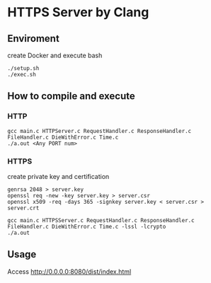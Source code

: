 # HTTPS Server by Clang

## Enviroment

create Docker and execute bash

``` shell
./setup.sh
./exec.sh
```

## How to compile and execute

### HTTP

```shell
gcc main.c HTTPServer.c RequestHandler.c ResponseHandler.c FileHandler.c DieWithError.c Time.c
./a.out <Any PORT num>
```

### HTTPS

create private key and certification

```shell
genrsa 2048 > server.key
openssl req -new -key server.key > server.csr
openssl x509 -req -days 365 -signkey server.key < server.csr > server.crt
```

```shell
gcc main.c HTTPSServer.c RequestHandler.c ResponseHandler.c FileHandler.c DieWithError.c Time.c -lssl -lcrypto
./a.out
```

## Usage

Access http://0.0.0.0:8080/dist/index.html
